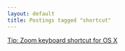 ```yaml
---
layout: default
title: Postings tagged "shortcut"
---
```

[Tip: Zoom keyboard shortcut for OS X](http:///2009/11/zoom-keyboard-shortcut-for-os-x)<br />
